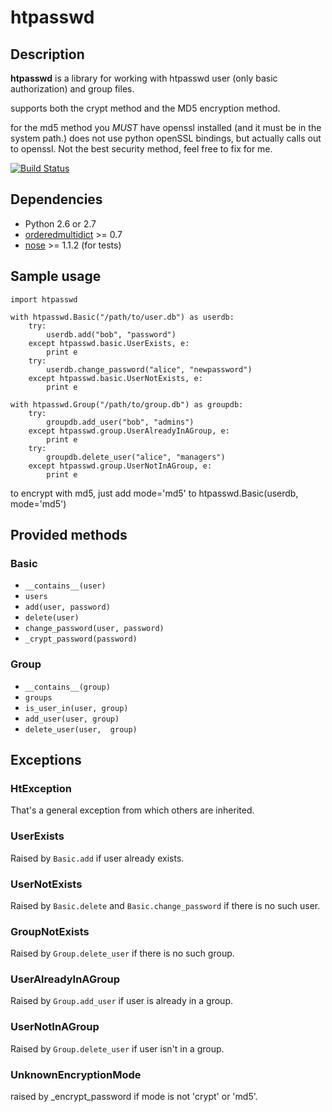 # htpasswd

## Description
**htpasswd** is a library for working with htpasswd user (only basic authorization) and group files.

supports both the crypt method and the MD5 encryption method.

for the md5 method you *MUST* have openssl installed (and it must be in the system path.) does not use python openSSL bindings, but actually calls out to openssl.
Not the best security method, feel free to fix for me.

[![Build Status](https://secure.travis-ci.org/thesharp/htpasswd.png)](http://travis-ci.org/thesharp/htpasswd)

## Dependencies
- Python 2.6 or 2.7
- [orderedmultidict](http://pypi.python.org/pypi/orderedmultidict/0.7) >= 0.7
- [nose](http://pypi.python.org/pypi/nose/) >= 1.1.2 (for tests)

## Sample usage
    import htpasswd

    with htpasswd.Basic("/path/to/user.db") as userdb:
        try:
            userdb.add("bob", "password")
        except htpasswd.basic.UserExists, e:
            print e
        try:
            userdb.change_password("alice", "newpassword")
        except htpasswd.basic.UserNotExists, e:
            print e

    with htpasswd.Group("/path/to/group.db") as groupdb:
        try:
            groupdb.add_user("bob", "admins")
        except htpasswd.group.UserAlreadyInAGroup, e:
            print e
        try:
            groupdb.delete_user("alice", "managers")
        except htpasswd.group.UserNotInAGroup, e:
            print e

to encrypt with md5, just add mode='md5' to htpasswd.Basic(userdb, mode='md5')

## Provided methods

### Basic
- ``__contains__(user)``
- ``users``
- ``add(user, password)``
- ``delete(user)``
- ``change_password(user, password)``
- ``_crypt_password(password)``

### Group
- ``__contains__(group)``
- ``groups``
- ``is_user_in(user, group)``
- ``add_user(user, group)``
- ``delete_user(user,  group)``

## Exceptions

### HtException

That's a general exception from which others are inherited.

### UserExists
Raised by ``Basic.add`` if user already exists.

### UserNotExists
Raised by ``Basic.delete`` and ``Basic.change_password`` if there is no such user.

### GroupNotExists
Raised by ``Group.delete_user`` if there is no such group.

### UserAlreadyInAGroup
Raised by ``Group.add_user`` if user is already in a group.

### UserNotInAGroup
Raised by ``Group.delete_user`` if user isn't in a group.

### UnknownEncryptionMode
raised by _encrypt_password if mode is not 'crypt' or 'md5'.
